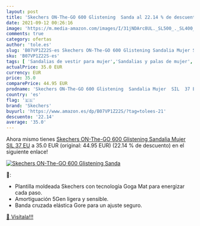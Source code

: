 ```yaml
---
layout: post
title: 'Skechers ON-The-GO 600 Glistening  Sanda al 22.14 % de descuento'
date: 2021-09-12 00:26:16
image: 'https://m.media-amazon.com/images/I/31jNDArc8UL._SL500_._SL400_.jpg'
comments: true
category: ofertas
author: 'tole.es'
slug: 'B07VP1Z22S-es Skechers ON-The-GO 600 Glistening Sandalia Mujer SIL 37 EU'
sku: 'B07VP1Z22S-es'
tags: [ 'Sandalias de vestir para mujer','Sandalias y palas de mujer','Zapatos','Zapatos para mujer','Zapatos y complementos','sandalia','skechers', ]
actualPrice: 35.0 EUR
currency: EUR
price: 35.0
comparePrice: 44.95 EUR
prodname: 'Skechers ON-The-GO 600 Glistening  Sandalia Mujer  SIL  37 EU'
country: 'es'
flag: '🇪🇸'
brand: 'Skechers'
buyurl: 'https://www.amazon.es/dp/B07VP1Z22S/?tag=tolees-21'
descuento: '22.14'
average: '35.0'
---
```


Ahora mismo tienes [Skechers ON-The-GO 600 Glistening  Sandalia Mujer  SIL  37 EU](https://www.amazon.es/dp/B07VP1Z22S/?tag=tolees-21) a 35.0 EUR (original: 44.95 EUR) (22.14 %  de descuento) en el siguiente enlace!

[![Skechers ON-The-GO 600 Glistening  Sanda](https://m.media-amazon.com/images/I/31jNDArc8UL._SL500_._SL400_.jpg)](https://www.amazon.es/dp/B07VP1Z22S/?tag=tolees-21)

🔎:

- Plantilla moldeada Skechers con tecnología Goga Mat para energizar cada paso.
- Amortiguación 5Gen ligera y sensible.
- Banda cruzada elástica Gore para un ajuste seguro.

[🛒 Visítala!!!](https://www.amazon.es/dp/B07VP1Z22S/?tag=tolees-21)
